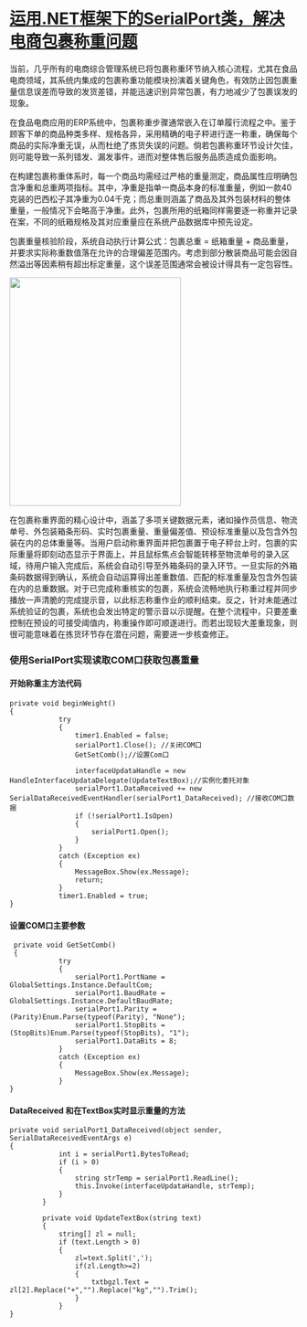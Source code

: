 # [运用.NET框架下的SerialPort类，解决电商包裹称重问题](https://github.com/haoz0x139/myblog/issues/18)

当前，几乎所有的电商综合管理系统已将包裹称重环节纳入核心流程，尤其在食品电商领域，其系统内集成的包裹称重功能模块扮演着关键角色，有效防止因包裹重量信息误差而导致的发货差错，并能迅速识别异常包裹，有力地减少了包裹误发的现象。

在食品电商应用的ERP系统中，包裹称重步骤通常嵌入在订单履行流程之中。鉴于顾客下单的商品种类多样、规格各异，采用精确的电子秤进行逐一称重，确保每个商品的实际净重无误，从而杜绝了拣货失误的问题。倘若包裹称重环节设计欠佳，则可能导致一系列错发、漏发事件，进而对整体售后服务品质造成负面影响。

在构建包裹称重体系时，每一个商品均需经过严格的重量测定，商品属性应明确包含净重和总重两项指标。其中，净重是指单一商品本身的标准重量，例如一款40克装的巴西松子其净重为0.04千克；而总重则涵盖了商品及其外包装材料的整体重量，一般情况下会略高于净重。此外，包裹所用的纸箱同样需要逐一称重并记录在案，不同的纸箱规格及其对应重量应在系统产品数据库中预先设定。

包裹重量核验阶段，系统自动执行计算公式：包裹总重 = 纸箱重量 + 商品重量，并要求实际称重数值落在允许的合理偏差范围内。考虑到部分散装商品可能会因自然溢出等因素稍有超出标定重量，这个误差范围通常会被设计得具有一定包容性。

<img src="https://user-images.githubusercontent.com/124132611/235339810-5c115000-a908-4c99-9187-d05489be9edd.png" width="300" height="400" />

在包裹称重界面的精心设计中，涵盖了多项关键数据元素，诸如操作员信息、物流单号、外包装箱条形码、实时包裹重量、重量偏差值、预设标准重量以及包含外包装在内的总体重量等。当用户启动称重界面并把包裹置于电子秤台上时，包裹的实际重量将即刻动态显示于界面上，并且鼠标焦点会智能转移至物流单号的录入区域，待用户输入完成后，系统会自动引导至外箱条码的录入环节。一旦实际的外箱条码数据得到确认，系统会自动运算得出差重数值、匹配的标准重量及包含外包装在内的总重数据。对于已完成称重核实的包裹，系统会流畅地执行称重过程并同步播放一声清脆的完成提示音，以此标志称重作业的顺利结束。反之，针对未能通过系统验证的包裹，系统也会发出特定的警示音以示提醒。在整个流程中，只要差重控制在预设的可接受阈值内，称重操作即可顺遂进行。而若出现较大差重现象，则很可能意味着在拣货环节存在潜在问题，需要进一步核查修正。

### 使用SerialPort实现读取COM口获取包裹重量

#### 开始称重主方法代码
```
private void beginWeight()
{
            try
            {
                timer1.Enabled = false;
                serialPort1.Close(); //关闭COM口
                GetSetComb();//设置Com口

                interfaceUpdataHandle = new HandleInterfaceUpdataDelegate(UpdateTextBox);//实例化委托对象 
                serialPort1.DataReceived += new SerialDataReceivedEventHandler(serialPort1_DataReceived); //接收COM口数据
                if (!serialPort1.IsOpen)
                {
                    serialPort1.Open();
                }
            }
            catch (Exception ex)
            {
                MessageBox.Show(ex.Message);
                return;
            }
            timer1.Enabled = true;
}
```
#### 设置COM口主要参数
```
 private void GetSetComb()
 {
            try
            {
                serialPort1.PortName = GlobalSettings.Instance.DefaultCom;
                serialPort1.BaudRate = GlobalSettings.Instance.DefaultBaudRate;
                serialPort1.Parity = (Parity)Enum.Parse(typeof(Parity), "None");
                serialPort1.StopBits = (StopBits)Enum.Parse(typeof(StopBits), "1");
                serialPort1.DataBits = 8;
            }
            catch (Exception ex)
            {
                MessageBox.Show(ex.Message);
            }
}
```

#### DataReceived 和在TextBox实时显示重量的方法
```
private void serialPort1_DataReceived(object sender, SerialDataReceivedEventArgs e)
{
            int i = serialPort1.BytesToRead;
            if (i > 0)
            {
                string strTemp = serialPort1.ReadLine();
                this.Invoke(interfaceUpdataHandle, strTemp);
            }
        }

        private void UpdateTextBox(string text)
        {
            string[] zl = null;
            if (text.Length > 0)
            {
                zl=text.Split(',');
                if(zl.Length>=2)
                {
                    txtbgzl.Text = zl[2].Replace("+","").Replace("kg","").Trim();
                }
            }            
}
```